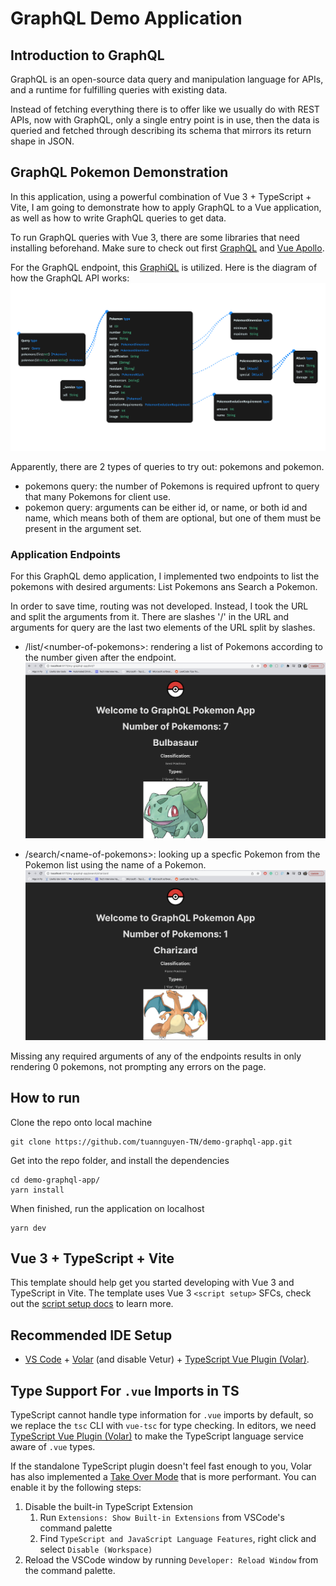 # GraphQL Demo Application

## Introduction to GraphQL

GraphQL is an open-source data query and manipulation language for APIs, and a runtime for fulfilling queries with existing data.

Instead of fetching everything there is to offer like we usually do with REST APIs, now with GraphQL, only a single entry point is in use, then the data is queried and fetched through describing its schema that mirrors its return shape in JSON.

## GraphQL Pokemon Demonstration

In this application, using a powerful combination of Vue 3 + TypeScript + Vite, I am going to demonstrate how to apply GraphQL to a Vue application, as well as how to write GraphQL queries to get data.

To run GraphQL queries with Vue 3, there are some libraries that need installing beforehand. Make sure to check out first [GraphQL](https://graphql.org/) and [Vue Apollo](https://v4.apollo.vuejs.org/).

For the GraphQL endpoint, this [GraphiQL](https://graphql-pokemon2.vercel.app/) is utilized. Here is the diagram of how the GraphQL API works:
![graphql diagram](/public/relation_view.png)

Apparently, there are 2 types of queries to try out: pokemons and pokemon.

- pokemons query: the number of Pokemons is required upfront to query that many Pokemons for client use.
- pokemon query: arguments can be either id, or name, or both id and name, which means both of them are optional, but one of them must be present in the argument set.

### Application Endpoints

For this GraphQL demo application, I implemented two endpoints to list the pokemons with desired arguments: List Pokemons ans Search a Pokemon.

In order to save time, routing was not developed. Instead, I took the URL and split the arguments from it. There are slashes '/' in the URL and arguments for query are the last two elements of the URL split by slashes.

- /list/\<number-of-pokemons>: rendering a list of Pokemons according to the number given after the endpoint.
  ![list example](/public/list_example.png)

- /search/\<name-of-pokemons>: looking up a specfic Pokemon from the Pokemon list using the name of a Pokemon.
  ![list example](/public/search_example.png)

Missing any required arguments of any of the endpoints results in only rendering 0 pokemons, not prompting any errors on the page.

## How to run

Clone the repo onto local machine

```
git clone https://github.com/tuannguyen-TN/demo-graphql-app.git
```

Get into the repo folder, and install the dependencies

```
cd demo-graphql-app/
yarn install
```

When finished, run the application on localhost

```
yarn dev
```

## Vue 3 + TypeScript + Vite

This template should help get you started developing with Vue 3 and TypeScript in Vite. The template uses Vue 3 `<script setup>` SFCs, check out the [script setup docs](https://v3.vuejs.org/api/sfc-script-setup.html#sfc-script-setup) to learn more.

## Recommended IDE Setup

- [VS Code](https://code.visualstudio.com/) + [Volar](https://marketplace.visualstudio.com/items?itemName=Vue.volar) (and disable Vetur) + [TypeScript Vue Plugin (Volar)](https://marketplace.visualstudio.com/items?itemName=Vue.vscode-typescript-vue-plugin).

## Type Support For `.vue` Imports in TS

TypeScript cannot handle type information for `.vue` imports by default, so we replace the `tsc` CLI with `vue-tsc` for type checking. In editors, we need [TypeScript Vue Plugin (Volar)](https://marketplace.visualstudio.com/items?itemName=Vue.vscode-typescript-vue-plugin) to make the TypeScript language service aware of `.vue` types.

If the standalone TypeScript plugin doesn't feel fast enough to you, Volar has also implemented a [Take Over Mode](https://github.com/johnsoncodehk/volar/discussions/471#discussioncomment-1361669) that is more performant. You can enable it by the following steps:

1. Disable the built-in TypeScript Extension
   1. Run `Extensions: Show Built-in Extensions` from VSCode's command palette
   2. Find `TypeScript and JavaScript Language Features`, right click and select `Disable (Workspace)`
2. Reload the VSCode window by running `Developer: Reload Window` from the command palette.
